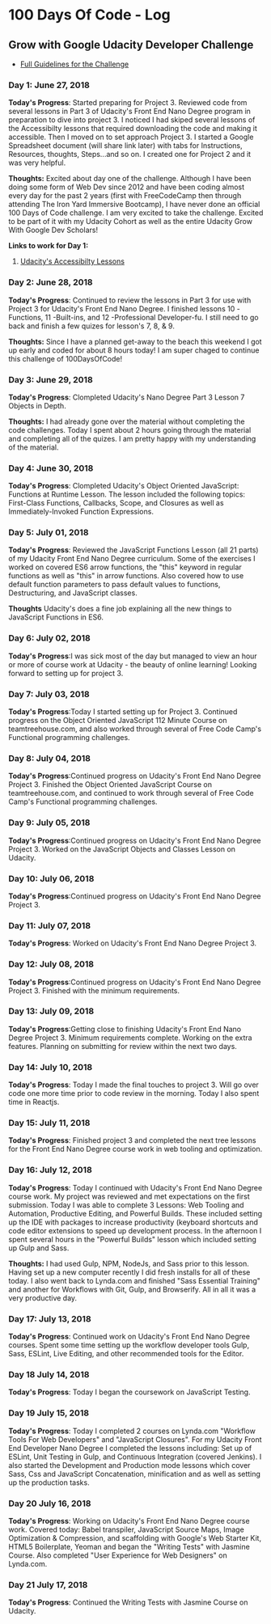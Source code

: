 # 100 Days Of Code - Log

## Grow with Google Udacity Developer Challenge

* [Full Guidelines for the Challenge](https://sites.google.com/udacity.com/gwgdevscholarship/community/100-days-of-code-challenge)

### Day 1: June 27, 2018

**Today's Progress**: Started preparing for Project 3.  Reviewed code from several lessons in Part 3 of Udacity's Front End Nano Degree program in preparation to dive into project 3. I noticed I had skiped several lessons of the Accessibilty lessons that required downloading the code and making it accessible. Then I moved on to set approach Project 3. I started a Google Spreadsheet document (will share link later) with tabs for Instructions, Resources, thoughts, Steps...and so on. I created one for Project 2 and it was very helpful. 

**Thoughts:** Excited about day one of the challenge. Although I have been doing some form of Web Dev since 2012 and have been coding almost every day for the past 2 years (first with FreeCodeCamp then through attending The Iron Yard Immersive Bootcamp), I have never done an official 100 Days of Code challenge. I am very excited to take the challenge.  Excited to be part of it with my Udacity Cohort as well as the entire Udacity Grow With Google Dev Scholars!

**Links to work for Day 1:** 
1. [Udacity's Accessibilty Lessons](https://github.com/carlotapearl/ud891/tree/gh-pages/lesson2-focus)

### Day 2: June 28, 2018

**Today's Progress**: Continued to review the lessons in Part 3 for use with Project 3 for Udacity's Front End Nano Degree. I finished lessons 10 -Functions, 11 -Built-ins, and 12 -Professional Developer-fu. I still need to go back and finish a few quizes for lesson's 7, 8, & 9. 

**Thoughts:** Since I have a planned get-away to the beach this weekend I got up early and coded for about 8 hours today! I am super chaged to continue this challenge of 100DaysOfCode! 

### Day 3: June 29, 2018

**Today's Progress**: Clompleted Udacity's Nano Degree Part 3 Lesson 7 Objects in Depth. 

**Thoughts:** I had already gone over the material without completing the code challenges. Today I spent about 2 hours going through the material and completing all of the quizes. I am pretty happy with my understanding of the material.

### Day 4: June 30, 2018

**Today's Progress**: Clompleted Udacity's Object Oriented JavaScript: Functions at Runtime Lesson. The lesson included the following topics: First-Class Functions, Callbacks, Scope, and Closures as well as Immediately-Invoked Function Expressions.

### Day 5: July 01, 2018

**Today's Progress**: Reviewed the JavaScript Functions Lesson (all 21 parts) of my Udacity Front End Nano Degree curriculum. Some of the exercises I worked on covered ES6 arrow functions, the "this" keyword in regular functions as well as "this" in arrow functions. Also covered how to use default function parameters to pass default values to functions, Destructuring, and JavaScript classes.

**Thoughts** Udacity's does a fine job explaining all the new things to JavaScript Functions in ES6.


### Day 6: July 02, 2018

**Today's Progress**:I was sick most of the day but managed to view an hour or more of course work at Udacity - the beauty of online learning! Looking forward to setting up for project 3.

### Day 7: July 03, 2018

**Today's Progress**:Today I started setting up for Project 3. Continued progress on the Object Oriented JavaScript 112 Minute Course on teamtreehouse.com, and also worked through several of Free Code Camp's Functional programming challenges. 

### Day 8: July 04, 2018

**Today's Progress**:Continued progress on Udacity's Front End Nano Degree Project 3. Finished the Object Oriented JavaScript Course on teamtreehouse.com, and continued to work through several of Free Code Camp's Functional programming challenges. 

### Day 9: July 05, 2018

**Today's Progress**:Continued progress on Udacity's Front End Nano Degree Project 3. Worked on the JavaScript Objects and Classes Lesson on Udacity. 

### Day 10: July 06, 2018

**Today's Progress**:Continued progress on Udacity's Front End Nano Degree Project 3. 

### Day 11: July 07, 2018

**Today's Progress**: Worked on Udacity's Front End Nano Degree Project 3. 

### Day 12: July 08, 2018

**Today's Progress**:Continued progress on Udacity's Front End Nano Degree Project 3. Finished with the minimum requirements.

### Day 13: July 09, 2018

**Today's Progress**:Getting close to finishing Udacity's Front End Nano Degree Project 3. Minimum requirements complete. Working on the extra features. Planning on submitting for review within the next two days.  

### Day 14: July 10, 2018 

**Today's Progress**: Today I made the final touches to project 3. Will go over code one more time prior to code review in the morning. Today I also spent time in Reactjs. 

### Day 15: July 11, 2018  

**Today's Progress**: Finished project 3 and completed the next tree lessons for the Front End Nano Degree course work in web tooling and optimization.

### Day 16: July 12, 2018 

**Today's Progress**: Today I continued with Udacity's Front End Nano Degree course work. My project was reviewed and met expectations on the first submission. Today I was able to complete 3 Lessons: Web Tooling and Automation, Productive Editing, and Powerful Builds. These included setting up the IDE with packages to increase productivity (keyboard shortcuts and code editor extensions to speed up development process. In the afternoon I spent several hours in the "Powerful Builds" lesson which included setting up Gulp and Sass.

**Thoughts:** I had used Gulp, NPM, NodeJs, and Sass prior to this lesson. Having set up a new computer recently I did fresh installs for all of these today. I also went back to Lynda.com and finished "Sass Essential Training" and another for Workflows with Git, Gulp, and Browserify. All in all it was a very productive day.

### Day 17: July 13, 2018 

**Today's Progress**: Continued work on Udacity's Front End Nano Degree courses. Spent some time setting up the workflow developer tools Gulp, Sass, ESLint, Live Editing, and other recommended tools for the Editor.

### Day 18 July 14, 2018

**Today's Progress**: Today I began the coursework on JavaScript Testing. 

### Day 19 July 15, 2018

**Today's Progress**: Today I completed 2 courses on Lynda.com "Workflow Tools For Web Developers" and "JavaScript Closures". For my Udacity Front End Developer Nano Degree I completed the lessons including: Set up of ESLint, Unit Testing in Gulp, and Continuous Integration (covered Jenkins). I also started the Development and Production mode lessons which cover Sass, Css and JavaScript Concatenation, minification and as well as setting up the production tasks.  

### Day 20 July 16, 2018

**Today's Progress**: Working on Udacity's Front End Nano Degree course work. Covered today: Babel transpiler, JavaScript Source Maps, Image Optimization & Compression, and scaffolding with Google's Web Starter Kit, HTML5 Boilerplate, Yeoman and began the "Writing Tests" with Jasmine Course. Also completed "User Experience for Web Designers" on Lynda.com.

### Day 21 July 17, 2018 

**Today's Progress**: Continued the Writing Tests with Jasmine Course on Udacity. 
